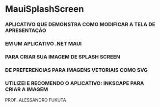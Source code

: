 # MauiSplashScreen

### APLICATIVO QUE DEMONSTRA COMO MODIFICAR A TELA DE APRESENTAÇÃO
### EM UM APLICATIVO .NET MAUI


### PARA CRIAR SUA IMAGEM DE SPLASH SCREEN
### DE PREFERENCIAS PARA IMAGENS VETORIAIS COMO SVG
### UTILIZEI E RECOMENDO O APLICATIVO: INKSCAPE PARA CRIAR A IMAGEM

PROF. ALESSANDRO FUKUTA
